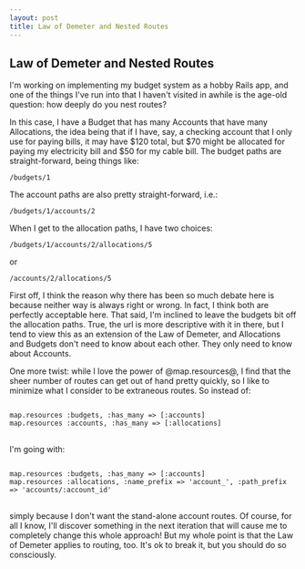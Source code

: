 ```yaml
---
layout: post
title: Law of Demeter and Nested Routes
---
```


## Law of Demeter and Nested Routes ##

I'm working on implementing my budget system as a hobby Rails app, and one of the things I've run into that I haven't visited in awhile is the age-old question: how deeply do you nest routes?

In this case, I have a Budget that has many Accounts that have many Allocations, the idea being that if I have, say, a checking account that I only use for paying bills, it may have $120 total, but $70 might be allocated for paying my electricity bill and $50 for my cable bill. The budget paths are straight-forward, being things like:

<code>/budgets/1</code>

The account paths are also pretty straight-forward, i.e.:

<code>/budgets/1/accounts/2</code>

When I get to the allocation paths, I have two choices:

<code>/budgets/1/accounts/2/allocations/5</code>

or

<code>/accounts/2/allocations/5</code>

First off, I think the reason why there has been so much debate here is because neither way is always right or wrong. In fact, I think both are perfectly acceptable here. That said, I'm inclined to leave the budgets bit off the allocation paths. True, the url is more descriptive with it in there, but I tend to view this as an extension of the Law of Demeter, and Allocations and Budgets don't need to know about each other. They only need to know about Accounts.

One more twist: while I love the power of @map.resources@, I find that the sheer number of routes can get out of hand pretty quickly, so I like to minimize what I consider to be extraneous routes. So instead of:

<pre>
<code>
map.resources :budgets, :has_many => [:accounts]
map.resources :accounts, :has_many => [:allocations]
</code>
</pre>

I'm going with:

<pre>
<code>
map.resources :budgets, :has_many => [:accounts]
map.resources :allocations, :name_prefix => 'account_', :path_prefix => 'accounts/:account_id'
</code>
</pre>

simply because I don't want the stand-alone account routes. Of course, for all I know, I'll discover something in the next iteration that will cause me to completely change this whole approach! But my whole point is that the Law of Demeter applies to routing, too. It's ok to break it, but you should do so consciously.